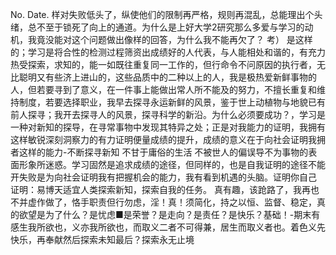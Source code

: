 No.
Date.
样对失败低头了，纵使他们的限制再严格，规则再混乱，总能理出个头绪，总不至于锁死了向上的通道。为什么是上好大学2研究那么多爱与学习的动机，我竟没能对这个问题做出像样的回答，为什么我不能再欠了？
考）
是这样的；学习是将合性的检测过程筛资出成绩好的人代表，与人能相处和谐的，有充力热受探索，求知的，能一如既往重复同一工作的，但行命令不问原因的执行者，无比聪明又有些济上进山的，这些品质中的二种以上的人，我是极热爱新鲜事物的人，但若要寻到了意义，在一件事上能做出常人所不能及的努力，不擅长重复和维持制度，若要选择职业，我早去探寻永运新鲜的风景，鉴于世上动植物与地貌已有前人探寻；我开去探寻人的风景，探寻科学的新沿。为什么必须要成功？，学习是一种对新知的探导，在寻常事物中发现其特异之处；正是对我能力的证明，我拥有这样敏锐深刻洞察力的有力证明便量成绩的提升，成绩的意义在于向社会证明我拥者这样的能力-不断探寻新知 不甘于庸俗的生活 不被世人的偏误导不为事物的表面形象所迷惑。学习固然是追求成绩的途径，但同样的，也是自我证明的途径不能开失败是为向社会证明我有把握机会的能力，我有看到机遇的头脑。证明你自己
证明：易博天适宜人类探索新知，探索自我的任务。
真有趣，该跄路了，我再也不并虚作做了，恪手职责但行勿虑，淫！真！须简化，持之以恒、监督、稳定，真的欲望是为了什么？是忧虑■是荣誉？是走向？是责任？是快乐？基础！-期末有感生我所欲也，义亦我所欲也，而取义二者不可得兼，居生而取义者也。着色义先快乐，再奉献然后探索未知最后？探索永无止境
